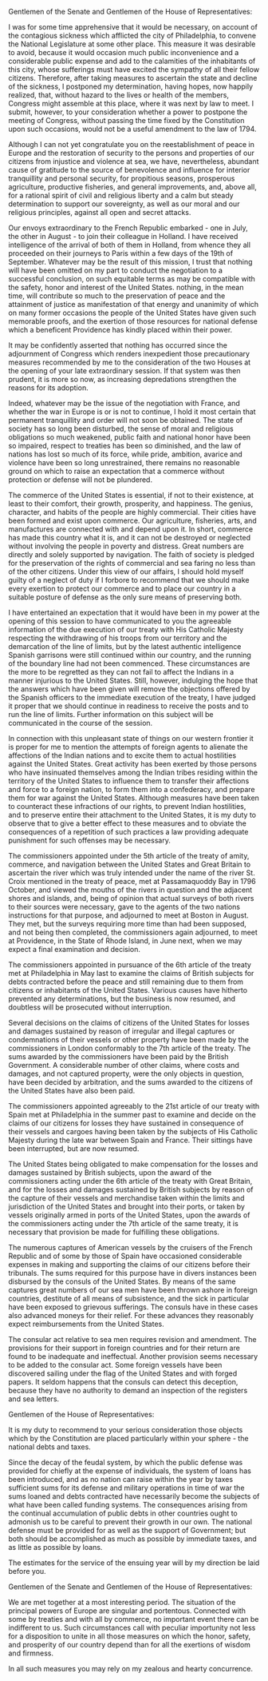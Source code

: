 Gentlemen of the Senate and Gentlemen of the House of Representatives:

I was for some time apprehensive that it would be necessary, on account of the contagious sickness which afflicted the city of Philadelphia, to convene the National Legislature at some other place. This measure it was desirable to avoid, because it would occasion much public inconvenience and a considerable public expense and add to the calamities of the inhabitants of this city, whose sufferings must have excited the sympathy of all their fellow citizens. Therefore, after taking measures to ascertain the state and decline of the sickness, I postponed my determination, having hopes, now happily realized, that, without hazard to the lives or health of the members, Congress might assemble at this place, where it was next by law to meet. I submit, however, to your consideration whether a power to postpone the meeting of Congress, without passing the time fixed by the Constitution upon such occasions, would not be a useful amendment to the law of 1794.

Although I can not yet congratulate you on the reestablishment of peace in Europe and the restoration of security to the persons and properties of our citizens from injustice and violence at sea, we have, nevertheless, abundant cause of gratitude to the source of benevolence and influence for interior tranquillity and personal security, for propitious seasons, prosperous agriculture, productive fisheries, and general improvements, and, above all, for a rational spirit of civil and religious liberty and a calm but steady determination to support our sovereignty, as well as our moral and our religious principles, against all open and secret attacks.

Our envoys extraordinary to the French Republic embarked - one in July, the other in August - to join their colleague in Holland. I have received intelligence of the arrival of both of them in Holland, from whence they all proceeded on their journeys to Paris within a few days of the 19th of September. Whatever may be the result of this mission, I trust that nothing will have been omitted on my part to conduct the negotiation to a successful conclusion, on such equitable terms as may be compatible with the safety, honor and interest of the United States. nothing, in the mean time, will contribute so much to the preservation of peace and the attainment of justice as manifestation of that energy and unanimity of which on many former occasions the people of the United States have given such memorable proofs, and the exertion of those resources for national defense which a beneficent Providence has kindly placed within their power.

It may be confidently asserted that nothing has occurred since the adjournment of Congress which renders inexpedient those precautionary measures recommended by me to the consideration of the two Houses at the opening of your late extraordinary session. If that system was then prudent, it is more so now, as increasing depredations strengthen the reasons for its adoption.

Indeed, whatever may be the issue of the negotiation with France, and whether the war in Europe is or is not to continue, I hold it most certain that permanent tranquillity and order will not soon be obtained. The state of society has so long been disturbed, the sense of moral and religious obligations so much weakened, public faith and national honor have been so impaired, respect to treaties has been so diminished, and the law of nations has lost so much of its force, while pride, ambition, avarice and violence have been so long unrestrained, there remains no reasonable ground on which to raise an expectation that a commerce without protection or defense will not be plundered.

The commerce of the United States is essential, if not to their existence, at least to their comfort, their growth, prosperity, and happiness. The genius, character, and habits of the people are highly commercial. Their cities have been formed and exist upon commerce. Our agriculture, fisheries, arts, and manufactures are connected with and depend upon it. In short, commerce has made this country what it is, and it can not be destroyed or neglected without involving the people in poverty and distress. Great numbers are directly and solely supported by navigation. The faith of society is pledged for the preservation of the rights of commercial and sea faring no less than of the other citizens. Under this view of our affairs, I should hold myself guilty of a neglect of duty if I forbore to recommend that we should make every exertion to protect our commerce and to place our country in a suitable posture of defense as the only sure means of preserving both.

I have entertained an expectation that it would have been in my power at the opening of this session to have communicated to you the agreeable information of the due execution of our treaty with His Catholic Majesty respecting the withdrawing of his troops from our territory and the demarcation of the line of limits, but by the latest authentic intelligence Spanish garrisons were still continued within our country, and the running of the boundary line had not been commenced. These circumstances are the more to be regretted as they can not fail to affect the Indians in a manner injurious to the United States. Still, however, indulging the hope that the answers which have been given will remove the objections offered by the Spanish officers to the immediate execution of the treaty, I have judged it proper that we should continue in readiness to receive the posts and to run the line of limits. Further information on this subject will be communicated in the course of the session.

In connection with this unpleasant state of things on our western frontier it is proper for me to mention the attempts of foreign agents to alienate the affections of the Indian nations and to excite them to actual hostilities against the United States. Great activity has been exerted by those persons who have insinuated themselves among the Indian tribes residing within the territory of the United States to influence them to transfer their affections and force to a foreign nation, to form them into a confederacy, and prepare them for war against the United States. Although measures have been taken to counteract these infractions of our rights, to prevent Indian hostilities, and to preserve entire their attachment to the United States, it is my duty to observe that to give a better effect to these measures and to obviate the consequences of a repetition of such practices a law providing adequate punishment for such offenses may be necessary.

The commissioners appointed under the 5th article of the treaty of amity, commerce, and navigation between the United States and Great Britain to ascertain the river which was truly intended under the name of the river St. Croix mentioned in the treaty of peace, met at Passamaquoddy Bay in 1796 October, and viewed the mouths of the rivers in question and the adjacent shores and islands, and, being of opinion that actual surveys of both rivers to their sources were necessary, gave to the agents of the two nations instructions for that purpose, and adjourned to meet at Boston in August. They met, but the surveys requiring more time than had been supposed, and not being then completed, the commissioners again adjourned, to meet at Providence, in the State of Rhode Island, in June next, when we may expect a final examination and decision.

The commissioners appointed in pursuance of the 6th article of the treaty met at Philadelphia in May last to examine the claims of British subjects for debts contracted before the peace and still remaining due to them from citizens or inhabitants of the United States. Various causes have hitherto prevented any determinations, but the business is now resumed, and doubtless will be prosecuted without interruption.

Several decisions on the claims of citizens of the United States for losses and damages sustained by reason of irregular and illegal captures or condemnations of their vessels or other property have been made by the commissioners in London conformably to the 7th article of the treaty. The sums awarded by the commissioners have been paid by the British Government. A considerable number of other claims, where costs and damages, and not captured property, were the only objects in question, have been decided by arbitration, and the sums awarded to the citizens of the United States have also been paid.

The commissioners appointed agreeably to the 21st article of our treaty with Spain met at Philadelphia in the summer past to examine and decide on the claims of our citizens for losses they have sustained in consequence of their vessels and cargoes having been taken by the subjects of His Catholic Majesty during the late war between Spain and France. Their sittings have been interrupted, but are now resumed.

The United States being obligated to make compensation for the losses and damages sustained by British subjects, upon the award of the commissioners acting under the 6th article of the treaty with Great Britain, and for the losses and damages sustained by British subjects by reason of the capture of their vessels and merchandise taken within the limits and jurisdiction of the United States and brought into their ports, or taken by vessels originally armed in ports of the United States, upon the awards of the commissioners acting under the 7th article of the same treaty, it is necessary that provision be made for fulfilling these obligations.

The numerous captures of American vessels by the cruisers of the French Republic and of some by those of Spain have occasioned considerable expenses in making and supporting the claims of our citizens before their tribunals. The sums required for this purpose have in divers instances been disbursed by the consuls of the United States. By means of the same captures great numbers of our sea men have been thrown ashore in foreign countries, destitute of all means of subsistence, and the sick in particular have been exposed to grievous sufferings. The consuls have in these cases also advanced moneys for their relief. For these advances they reasonably expect reimbursements from the United States.

The consular act relative to sea men requires revision and amendment. The provisions for their support in foreign countries and for their return are found to be inadequate and ineffectual. Another provision seems necessary to be added to the consular act. Some foreign vessels have been discovered sailing under the flag of the United States and with forged papers. It seldom happens that the consuls can detect this deception, because they have no authority to demand an inspection of the registers and sea letters.

Gentlemen of the House of Representatives:

It is my duty to recommend to your serious consideration those objects which by the Constitution are placed particularly within your sphere - the national debts and taxes.

Since the decay of the feudal system, by which the public defense was provided for chiefly at the expense of individuals, the system of loans has been introduced, and as no nation can raise within the year by taxes sufficient sums for its defense and military operations in time of war the sums loaned and debts contracted have necessarily become the subjects of what have been called funding systems. The consequences arising from the continual accumulation of public debts in other countries ought to admonish us to be careful to prevent their growth in our own. The national defense must be provided for as well as the support of Government; but both should be accomplished as much as possible by immediate taxes, and as little as possible by loans.

The estimates for the service of the ensuing year will by my direction be laid before you.

Gentlemen of the Senate and Gentlemen of the House of Representatives:

We are met together at a most interesting period. The situation of the principal powers of Europe are singular and portentous. Connected with some by treaties and with all by commerce, no important event there can be indifferent to us. Such circumstances call with peculiar importunity not less for a disposition to unite in all those measures on which the honor, safety, and prosperity of our country depend than for all the exertions of wisdom and firmness.

In all such measures you may rely on my zealous and hearty concurrence.

